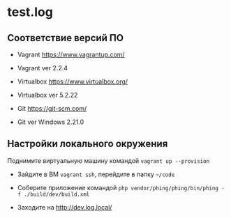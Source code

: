 # test.log

## Соответствие версий ПО 

- Vagrant https://www.vagrantup.com/ 
- Vagrant ver 2.2.4

- Virtualbox https://www.virtualbox.org/
- Virtualbox ver 5.2.22

- Git https://git-scm.com/
- Git ver Windows 2.21.0

## Настройки локального окружения

Поднимите виртуальную машину командой `vagrant up --provision`
- Зайдите в ВМ `vagrant ssh`, перейдите в папку `~/code`
- Соберите приложение командой `php vendor/phing/phing/bin/phing -f ./build/dev/build.xml`

- Заходите на http://dev.log.local/

